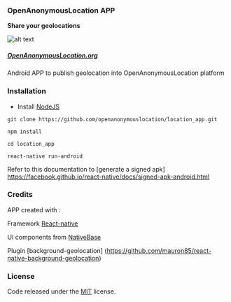 ### OpenAnonymousLocation APP

**Share your geolocations**

![alt text](http://openanonymouslocation.org/img/logov5_64x64.png "OpenAnonymousLocation")

##### [OpenAnonymousLocation.org](http://openanonymouslocation.org)

Android APP to publish geolocation into OpenAnonymousLocation platform


### Installation
- Install [NodeJS](https://nodejs.org/)

```
git clone https://github.com/openanonymouslocation/location_app.git

npm install

cd location_app

react-native run-android
```
Refer to this documentation to [generate a signed apk] https://facebook.github.io/react-native/docs/signed-apk-android.html

### Credits

APP created with :

 Framework  [React-native](https://facebook.github.io/react-native/)

 UI components from [NativeBase](https://nativebase.io/)

 Plugin [background-geolocation]  (https://github.com/mauron85/react-native-background-geolocation)

### License

 Code released under the [MIT](https://github.com/BlackrockDigital/startbootstrap-new-age/blob/gh-pages/LICENSE) license.
